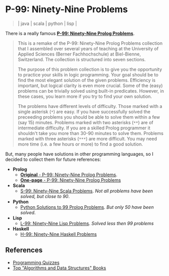 # P-99: Ninety-Nine Problems
> | java | scala | python | lisp |

There is a really famous [**P-99: Ninety-Nine Prolog Problems**](https://sites.google.com/site/prologsite/prolog-problems).

>This is a remake of the P-99: Ninety-Nine Prolog Problems collection that I assembled over several years of teaching at the University of Applied Sciences (Berner Fachhochschule) at Biel-Bienne, Switzerland. The collection is structured into seven sections.
>
> The purpose of this problem collection is to give you the opportunity to practice your skills in logic programming. Your goal should be to find the most elegant solution of the given problems. Efficiency is important, but logical clarity is even more crucial. Some of the (easy) problems can be trivially solved using built-in predicates. However, in these cases, you learn more if you try to find your own solution.
>
> The problems have different levels of difficulty. Those marked with a single asterisk (`*`) are easy. If you have successfully solved the preceeding problems you should be able to solve them within a few (say 15) minutes. Problems marked with two asterisks (`**`) are of intermediate difficulty. If you are a skilled Prolog programmer it shouldn't take you more than 30-90 minutes to solve them. Problems marked with three asterisks (`***`) are more difficult. You may need more time (i.e. a few hours or more) to find a good solution.


But, many people have solutions in other programming languages, so I decided to collect them for future references:

- **Prolog**
  - [**Original** - P-99: Ninety-Nine Prolog Problems](https://sites.google.com/site/prologsite/prolog-problems).
  - [**One-page** - P-99: Ninety-Nine Prolog Problems](https://kalabovi.org/pitel:flp:99pl)
- **Scala**
  - [S-99: Ninety-Nine Scala Problems](https://aperiodic.net/phil/scala/s-99/). *Not all problems have been solved, but close to 90*.
- **Python**
  - [Python Solutions to 99 Prolog Problems](https://wiki.python.org/moin/ProblemSets/99%20Prolog%20Problems%20Solutions). *But only 50 have been solved*. 
- **Lisp**
  - [L-99: Ninety-Nine Lisp Problems](https://www.ic.unicamp.br/~meidanis/courses/mc336/problemas-lisp/L-99_Ninety-Nine_Lisp_Problems.html). *Solved less then 99 problems*
- **Haskell**
  - [H-99: Ninety-Nine Haskell Problems](https://wiki.haskell.org/H-99:_Ninety-Nine_Haskell_Problems)


## References

- [Programming Quizzes](../2018/2018-04-05-programmin-quizzes.md)
- [Top "Algorithms and Data Structures" Books](../2019/2019-01-13-alg-and-ds-books.md)